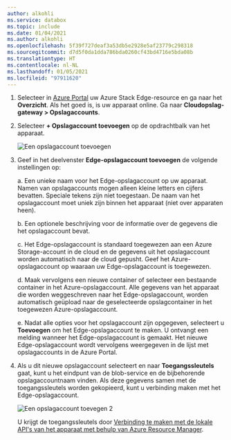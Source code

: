 ```yaml
---
author: alkohli
ms.service: databox
ms.topic: include
ms.date: 01/04/2021
ms.author: alkohli
ms.openlocfilehash: 5f39f727deaf3a53db5e2928e5af23779c298318
ms.sourcegitcommit: d7d5f0da1dda786bda0260cf43bd4716e5bda08b
ms.translationtype: HT
ms.contentlocale: nl-NL
ms.lasthandoff: 01/05/2021
ms.locfileid: "97911620"
---
```

1. Selecteer in [Azure Portal](https://portal.azure.com/) uw Azure Stack Edge-resource en ga naar het **Overzicht**. Als het goed is, is uw apparaat online. Ga naar **Cloudopslag-gateway > Opslagaccounts**.

2. Selecteer **+ Opslagaccount toevoegen** op de opdrachtbalk van het apparaat. 

   ![Een opslagaccount toevoegen](media/azure-stack-edge-gateway-add-storage-account/add-storage-account-1.png)

3. Geef in het deelvenster **Edge-opslagaccount toevoegen** de volgende instellingen op:

    a. Een unieke naam voor het Edge-opslagaccount op uw apparaat. Namen van opslagaccounts mogen alleen kleine letters en cijfers bevatten. Speciale tekens zijn niet toegestaan. De naam van het opslagaccount moet uniek zijn binnen het apparaat (niet over apparaten heen).

    b. Een optionele beschrijving voor de informatie over de gegevens die het opslagaccount bevat.  
    
    c. Het Edge-opslagaccount is standaard toegewezen aan een Azure Storage-account in de cloud en de gegevens uit het opslagaccount worden automatisch naar de cloud gepusht. Geef het Azure-opslagaccount op waaraan uw Edge-opslagaccount is toegewezen.  

    d. Maak vervolgens een nieuwe container of selecteer een bestaande container in het Azure-opslagaccount. Alle gegevens van het apparaat die worden weggeschreven naar het Edge-opslagaccount, worden automatisch geüpload naar de geselecteerde opslagcontainer in het toegewezen Azure-opslagaccount.

    <!--![Add a storage account](media/azure-stack-edge-gateway-add-storage-account/add-storage-account-2.png)-->

    e. Nadat alle opties voor het opslagaccount zijn opgegeven, selecteert u **Toevoegen** om het Edge-opslagaccount te maken. U ontvangt een melding wanneer het Edge-opslagaccount is gemaakt. Het nieuwe Edge-opslagaccount wordt vervolgens weergegeven in de lijst met opslagaccounts in de Azure Portal. 

    
4. Als u dit nieuwe opslagaccount selecteert en naar **Toegangssleutels** gaat, kunt u het eindpunt van de blob-service en de bijbehorende opslagaccountnaam vinden. Als deze gegevens samen met de toegangssleutels worden gekopieerd, kunt u verbinding maken met het Edge-opslagaccount.

    ![Een opslagaccount toevegen 2](media/azure-stack-edge-gateway-add-storage-account/add-storage-account-4.png)

    U krijgt de toegangssleutels door [Verbinding te maken met de lokale API's van het apparaat met behulp van Azure Resource Manager](../articles/databox-online/azure-stack-edge-j-series-connect-resource-manager.md). 
